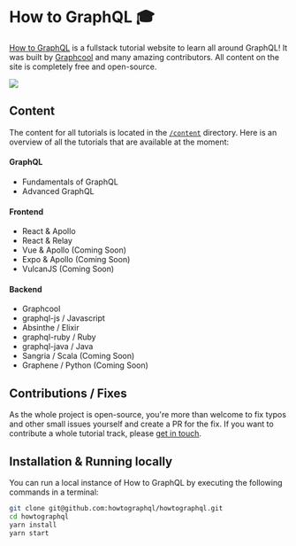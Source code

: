 # How to GraphQL 🎓

[How to GraphQL](https://www.howtographql.com) is a fullstack tutorial website to learn all around GraphQL! It was built by [Graphcool](https://www.graph.cool) and many amazing contributors. All content on the site is completely free and open-source.

[![](http://i.imgur.com/67oYe9q.png)](https://www.howtographql.com)


## Content

The content for all tutorials is located in the  [`/content`](https://github.com/howtographql/howtographql/tree/master/content) directory. Here is an overview of all the tutorials that are available at the moment:

#### GraphQL

- Fundamentals of GraphQL
- Advanced GraphQL

#### Frontend

- React & Apollo
- React & Relay
- Vue & Apollo (Coming Soon) 
- Expo & Apollo (Coming Soon) 
- VulcanJS (Coming Soon)

#### Backend

- Graphcool
- graphql-js / Javascript
- Absinthe / Elixir
- graphql-ruby / Ruby
- graphql-java / Java 
- Sangria / Scala (Coming Soon)
- Graphene / Python (Coming Soon)


## Contributions / Fixes

As the whole project is open-source, you're more than welcome to fix typos and other small issues yourself and create a PR for the fix. If you want to contribute a whole tutorial track, please [get in touch](mailto:nikolas@graph.cool). 

## Installation & Running locally

You can run a local instance of How to GraphQL by executing the following commands in a terminal:

```sh
git clone git@github.com:howtographql/howtographql.git
cd howtographql
yarn install
yarn start
```
